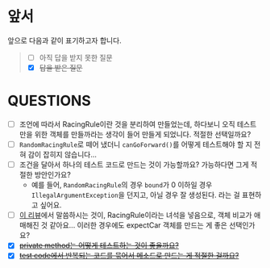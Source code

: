 # 앞서

앞으로 다음과 같이 표기하고자 합니다.

> - [ ] 아직 답을 받지 못한 질문
> - [x] ~~답을 받은 질문~~

# QUESTIONS

- [ ] 조언에 따라서 RacingRule이란 것을 분리하여 만들었는데, 하다보니 오직 테스트만을 위한 객체를 만들까라는 생각이 들어 만들게 되었니다. 적절한 선택일까요?
- [ ] `RandomRacingRule`로 떼어 냈더니 `canGoForward()`를 어떻게 테스트해야 할 지 전혀 감이 잡히지 않습니다...
- [ ] 조건을 달아서 하나의 테스트 코드로 만드는 것이 가능할까요? 가능하다면 그게 적절한 방안인가요?
  - 예를 들어, `RandomRacingRule`의 경우 `bound`가 0 이하일 경우 `IllegalArgumentException`을 던지고, 아닐 경우 잘 생성된다. 라는 걸 표현하고 싶어요.
- [ ] [이 리뷰](https://github.com/next-step/java-racingcar/pull/950#discussion_r433089480)에서 말씀하시는 것이, RacingRule이라는 녀석을 넣음으로, 객체 비교가 애매해진 것 같아요... 이러한 경우에도 expectCar 객체를 만드는 게 좋은 선택인가요?
- [x] [~~private method는 어떻게 테스트하는 것이 좋을까요?~~](https://github.com/next-step/java-racingcar/pull/950#discussion_r433089075)
- [x] [~~test code에서 반복되는 코드를 묶어서 메소드로 만드는 게 적절한 걸까요?~~](https://github.com/next-step/java-racingcar/pull/950#discussion_r433089085)
